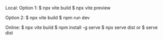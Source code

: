 Local:
Option 1:
$ npx vite build
$ npx vite preview

Option 2:
$ npx vite build
$ npm run dev


Online:
$ npx vite build
$ npm install -g serve
$ npx serve dist
or
$ serve dist